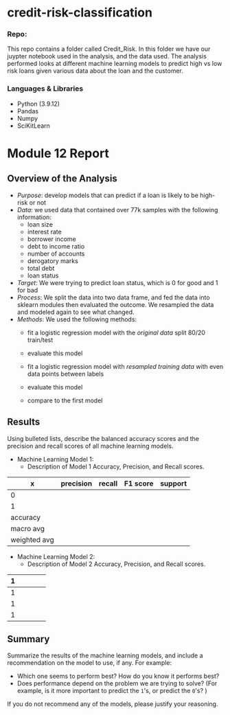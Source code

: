 # credit-risk-classification

### Repo:

This repo contains a folder called Credit_Risk.
In this folder we have our juypter notebook used in the analysis, and the data used.
The analysis performed looks at different machine learning models to predict high vs low risk loans given various data about the loan and the customer.

### Languages & Libraries
- Python (3.9.12)
- Pandas
- Numpy
- SciKitLearn


# Module 12 Report

## Overview of the Analysis


* *Purpose*: develop models that can predict if a loan is likely to be high-risk or not
* *Data*: we used data that contained over 77k samples with the following information:
    * loan size
    * interest rate
    * borrower income
    * debt to income ratio
    * number of accounts
    * derogatory marks
    * total debt
    * loan status
* *Target*: We were trying to predict loan status, which is 0 for good and 1 for bad
* *Process*: We split the data into two data frame, and fed the data into sklearn modules then evaluated the outcome. We resampled the data and modeled again to see what changed.
* *Methods*: We used the following methods:
    * fit a logistic regression model with the *original data* split 80/20 train/test
    * evaluate this model

    * fit a logistic regression model with *resampled training data* with even data points between labels
    * evaluate this model
    * compare to the first model

## Results

Using bulleted lists, describe the balanced accuracy scores and the precision and recall scores of all machine learning models.

* Machine Learning Model 1:
  * Description of Model 1 Accuracy, Precision, and Recall scores.

|  x | precision  | recall  | F1 score  | support  |
|---|---|---|---|---|
| 0 |   |   |   |   |
| 1 |   |   |   |   |
| accuracy |   |   |   |   |
| macro avg |   |   |   |   |
| weighted avg |   |   |   |   |


* Machine Learning Model 2:
  * Description of Model 2 Accuracy, Precision, and Recall scores.


| 1  |   |   |   |   |
|---|---|---|---|---|
|  1 |   |   |   |   |
| 1  |   |   |   |   |
| 1  |   |   |   |   |

## Summary

Summarize the results of the machine learning models, and include a recommendation on the model to use, if any. For example:
* Which one seems to perform best? How do you know it performs best?
* Does performance depend on the problem we are trying to solve? (For example, is it more important to predict the `1`'s, or predict the `0`'s? )

If you do not recommend any of the models, please justify your reasoning.
